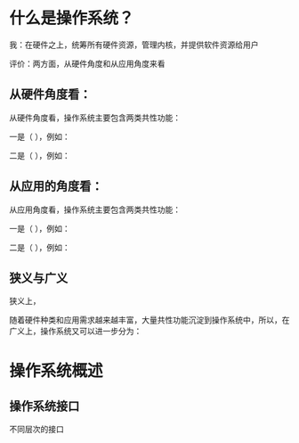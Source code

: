 

# 什么是操作系统？

我：在硬件之上，统筹所有硬件资源，管理内核，并提供软件资源给用户

评价：两方面，从硬件角度和从应用角度来看

## 从硬件角度看：

从硬件角度看，操作系统主要包含两类共性功能：

一是（		 	），例如：

 二是（			），例如：



## 从应用的角度看：

从应用角度看，操作系统主要包含两类共性功能：

一是（		 	），例如：

 二是（			），例如：



## 狭义与广义

狭义上，

随着硬件种类和应用需求越来越丰富，大量共性功能沉淀到操作系统中，所以，在广义上，操作系统又可以进一步分为：



# 操作系统概述

## 操作系统接口

不同层次的接口

